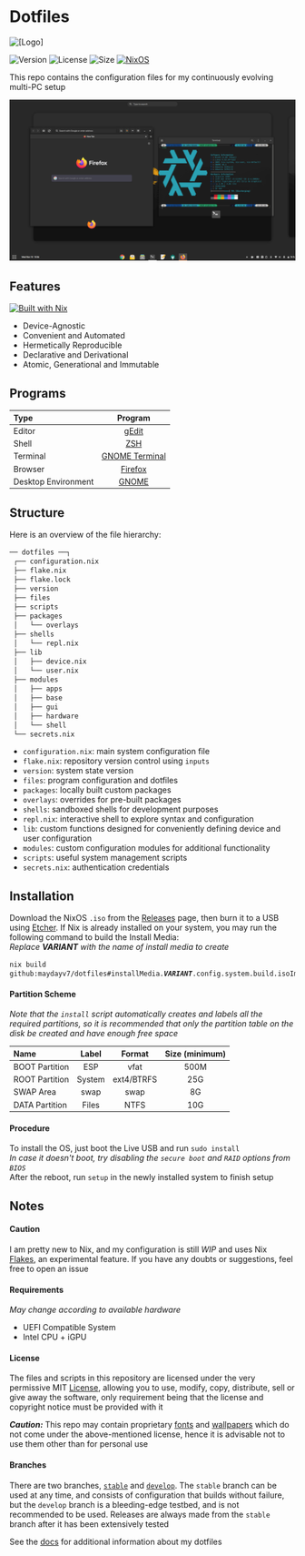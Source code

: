 # Dotfiles
![[Logo]](https://socialify.git.ci/maydayv7/dotfiles/image?description=1&font=Source%20Code%20Pro&logo=https%3A%2F%2Fraw.githubusercontent.com%2FNixOS%2Fnixos-artwork%2F9bd73014f75c2ce97d104c78314d78eb2493e24d%2Flogo%2Fwhite.svg&name=1&owner=1&pattern=Circuit%20Board&theme=Dark)

![Version](https://img.shields.io/github/v/release/maydayv7/dotfiles?include_prereleases&label=version&style=flat-square&logo=github) ![License](https://img.shields.io/github/license/maydayv7/dotfiles?color=dgreen&style=flat-square) ![Size](https://img.shields.io/github/repo-size/maydayv7/dotfiles?color=red&label=size&style=flat-square) [![NixOS](https://img.shields.io/badge/NixOS-v21.05-9cf.svg?style=flat-square&logo=NixOS&logoColor=white)](https://nixos.org)  

This repo contains the configuration files for my continuously evolving multi-PC setup

![](./docs/resources/desktop.png)

## Features
[![Built with Nix](https://builtwithnix.org/badge.svg)](https://builtwithnix.org)

+ Device-Agnostic
+ Convenient and Automated
+ Hermetically Reproducible
+ Declarative and Derivational
+ Atomic, Generational and Immutable

## Programs
| Type                | Program                     |
| :------------------ | :-------------------------: |
| Editor              | [gEdit](https://wiki.gnome.org/Apps/Gedit) |
| Shell               | [ZSH](https://www.zsh.org) |
| Terminal            | [GNOME Terminal](https://gitlab.gnome.org/GNOME/gnome-terminal) |
| Browser             | [Firefox](https://www.mozilla.org/en-US/firefox/) |
| Desktop Environment | [GNOME](https://www.gnome.org) |

## Structure
Here is an overview of the file hierarchy:

```
── dotfiles ──┐
 ┌── configuration.nix
 ├── flake.nix
 ├── flake.lock
 ├── version
 ├── files
 ├── scripts
 ├── packages
 │   └── overlays
 ├── shells
 │   └── repl.nix
 ├── lib
 │   ├── device.nix
 │   └── user.nix
 ├── modules
 │   ├── apps
 │   ├── base
 │   ├── gui
 │   ├── hardware
 │   └── shell
 └── secrets.nix
```

+ `configuration.nix`: main system configuration file
+ `flake.nix`: repository version control using `inputs`
+ `version`: system state version
+ `files`: program configuration and dotfiles
+ `packages`: locally built custom packages
+ `overlays`: overrides for pre-built packages
+ `shells`: sandboxed shells for development purposes
+ `repl.nix`: interactive shell to explore syntax and configuration
+ `lib`: custom functions designed for conveniently defining device and user configuration
+ `modules`: custom configuration modules for additional functionality
+ `scripts`: useful system management scripts
+ `secrets.nix`: authentication credentials

## Installation
Download the NixOS `.iso` from the [Releases](https://github.com/maydayv7/dotfiles/releases/latest) page, then burn it to a USB using [Etcher](https://www.balena.io/etcher/). If Nix is already installed on your system, you may run the following command to build the Install Media:  
*Replace* ***VARIANT*** *with the name of install media to create*
<pre><code>nix build github:maydayv7/dotfiles#installMedia.<b><i>VARIANT</i></b>.config.system.build.isoImage
</code></pre>

#### Partition Scheme
*Note that the `install` script automatically creates and labels all the required partitions, so it is recommended that only the partition table on the disk be created and have enough free space*

| Name           | Label  | Format     | Size (minimum) |
| :------------- | :----: | :--------: | :------------: |
| BOOT Partition | ESP    | vfat       | 500M           |
| ROOT Partition | System | ext4/BTRFS | 25G            |
| SWAP Area      | swap   | swap       | 8G             |
| DATA Partition | Files  | NTFS       | 10G            |

#### Procedure
To install the OS, just boot the Live USB and run `sudo install`  
*In case it doesn't boot, try disabling the `secure boot` and `RAID` options from `BIOS`*  
After the reboot, run `setup` in the newly installed system to finish setup

## Notes
#### Caution
I am pretty new to Nix, and my configuration is still *WIP* and uses Nix [Flakes](https://nixos.wiki/wiki/Flakes), an experimental feature. If you have any doubts or suggestions, feel free to open an issue

#### Requirements
*May change according to available hardware*  
+ UEFI Compatible System
+ Intel CPU + iGPU

#### License
The files and scripts in this repository are licensed under the very permissive MIT [License](./LICENSE), allowing you to use, modify, copy, distribute, sell or give away the software, only requirement being that the license and copyright notice must be provided with it

***Caution:*** This repo may contain proprietary [fonts](./files/fonts) and [wallpapers](./files/wallpapers) which do not come under the above-mentioned license, hence it is advisable not to use them other than for personal use

#### Branches
There are two branches, [`stable`](../../tree/stable) and [`develop`](../../tree/develop). The `stable` branch can be used at any time, and consists of configuration that builds without failure, but the `develop` branch is a bleeding-edge testbed, and is not recommended to be used. Releases are always made from the `stable` branch after it has been extensively tested

See the [docs](./docs/README.md) for additional information about my dotfiles